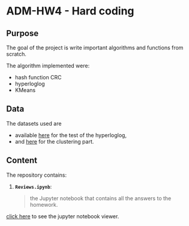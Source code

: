 # ADM-HW4 - Hard coding

## Purpose

The goal of the project is write important algorithms and functions from scratch.

The algorithm implemented were:
- hash function CRC
- hyperloglog
- KMeans

## Data
The datasets used are 
- available [here](https://drive.google.com/file/d/19SD2db0dH2A0QLJOmBHnkbqOX6SbERcY/view?usp=sharing) for the test of the hyperloglog,
- and [here](https://www.kaggle.com/snap/amazon-fine-food-reviews) for the clustering part.

## Content
The repository contains:
1. **`Reviews.ipynb`**:
	> the Jupyter notebook  that contains all the answers to the homework.
	
	
[click here](https://nbviewer.jupyter.org/github/SimoneFiorellino/ADM-HW4/blob/main/Reviews.ipynb) to see the jupyter notebook viewer.
